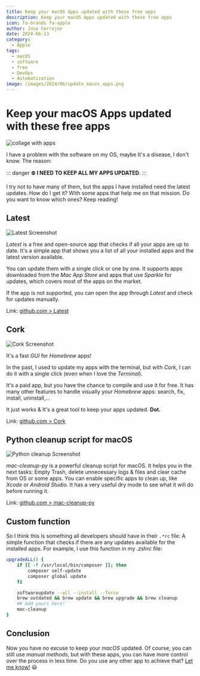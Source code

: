 ```yaml
---
title: Keep your macOS Apps updated with these free apps
description: Keep your macOS Apps updated with these free apps
icon: fa-brands fa-apple
author: Jose Cerrejon
date: 2024-06-13
category:
  - Apple
tags:
  - macOS
  - software
  - free
  - DevOps
  - Automatization
image: /images/2024/06/update_macos_apps.png
---
```

# Keep your macOS Apps updated with these free apps

![collage with apps](/images/2024/06/update_macos_apps.png "My apps to get my OS to the latest")

I have a problem with the software on my OS, maybe It's a disease, I don't know. The reason:

::: danger ⛔️
**I NEED TO KEEP ALL MY APPS UPDATED**.
:::

I try not to have many of them, but the apps I have installed need the latest updates. How do I get it? With some apps that help me on that mission. Do you want to know which ones? Keep reading!

## Latest

![Latest Screenshot](/images/2024/06/latest.jpg "Latest")

*Latest* is a free and open-source app that checks if all your apps are up to date. It's a simple app that shows you a list of all your installed apps and the latest version available.

You can update them with a single click or one by one. It supports apps downloaded from the *Mac App Store* and apps that use *Sparkle* for updates, which covers most of the apps on the market.

If the app is not supported, you can open the app through *Latest* and check for updates manually.

Link: [github.com > Latest](https://github.com/mangerlahn/Latest)

## Cork

![Cork Screenshot](/images/2024/06/cork.jpg "Cork")

It's a fast *GUI* for *Homebrew* apps!

In the past, I used to update my apps with the terminal, but with *Cork*, I can do it with a single click (even when I love the *Terminal*).

It's a paid app, but you have the chance to compile and use it for free. It has many other features to handle visually your *Homebrew* apps: search, fix, install, uninstall,...

It just works & It's a great tool to keep your apps updated. **Dot.**

Link: [github.com > Cork](https://github.com/buresdv/Cork)

## Python cleanup script for macOS

![Python cleanup Screenshot](/images/2024/06/mac-cleanup.png "Python cleanup")

*mac-cleanup-py* is a powerful cleanup script for macOS. It helps you in the next tasks: Empty Trash, delete unnecessary logs & files and clear cache from OS or some apps. You can enable specific apps to clean up, like *Xcode* or *Android Studio*. It has a very useful dry mode to see what it will do before running it.

Link: [github.com > mac-cleanup-py](https://github.com/mac-cleanup/mac-cleanup-py)

## Custom function

So I think this is something all developers should have in their `.*rc` file: A simple function that checks if there are any updates available for the installed apps. For example, I use this function in my *.zshrc* file:

```sh
upgradeALL() {
    if [[ -f /usr/local/bin/composer ]]; then
        composer self-update
        composer global update
    fi

    softwareupdate --all --install --force
    brew outdated && brew update && brew upgrade && brew cleanup
    ## Add yours here!
    mac-cleanup
}
```

## Conclusion

Now you have no excuse to keep your *macOS* updated. Of course, you can still use *manual methods*, but with these apps, you can have more control over the process in less time. Do you use any other app to achieve that? [Let me know!](mailto:ulysess@gmail.com) :smiley: